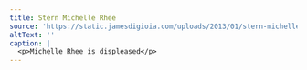 ```yaml
---
title: Stern Michelle Rhee
source: 'https://static.jamesdigioia.com/uploads/2013/01/stern-michelle-rhee.jpg'
altText: ''
caption: |
  <p>Michelle Rhee is displeased</p>
---
```


